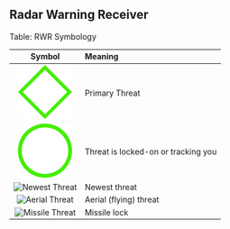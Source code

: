 ## Radar Warning Receiver

Table: RWR Symbology

Symbol | Meaning
:-:|:-
![Primary Threat](rwr/primary-threat.svg) | Primary Threat
![Locked Threat](rwr/threat-locked.svg) | Threat is locked-on or tracking you
![Newest Threat](rwr/new-threat.svg) | Newest threat
![Aerial Threat](rwr/aerial-threat.svg) | Aerial (flying) threat
![Missile Threat](rwr/missile-threat.svg) | Missile lock
